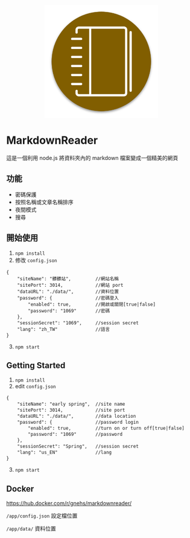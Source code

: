 <p align="center">
  <img src="https://github.com/gnehs/MarkdownReader/blob/master/public/icon/icon.png?raw=true" width="300px">
</p>

# MarkdownReader

這是一個利用 node.js 將資料夾內的 markdown 檔案變成一個精美的網頁

## 功能

-   密碼保護
-   按照名稱或文章名稱排序
-   夜間模式
-   搜尋

## 開始使用

1. `npm install`
2. 修改 `config.json`

```
{
    "siteName": "髒髒站",         //網站名稱
    "sitePort": 3014,            //網站 port
    "dataURL": "./data/",        //資料位置
    "password": {                //密碼登入
        "enabled": true,         //開啟或關閉[true|false]
        "password": "1069"       //密碼
    },
    "sessionSecret": "1069",     //session secret
    "lang": "zh_TW"              //語言
}
```

3. `npm start`

## Getting Started

1.  `npm install`
2.  edit `config.json`

```
{
    "siteName": "early spring",  //site name
    "sitePort": 3014,            //site port
    "dataURL": "./data/",        //data location
    "password": {                //password login
        "enabled": true,         //turn on or turn off[true|false]
        "password": "1069"       //password
    },
    "sessionSecret": "Spring",   //session secret
    "lang": "us_EN"              //lang
}
```

3. `npm start`

## Docker

https://hub.docker.com/r/gnehs/markdownreader/

`/app/config.json` 設定檔位置

`/app/data/` 資料位置
